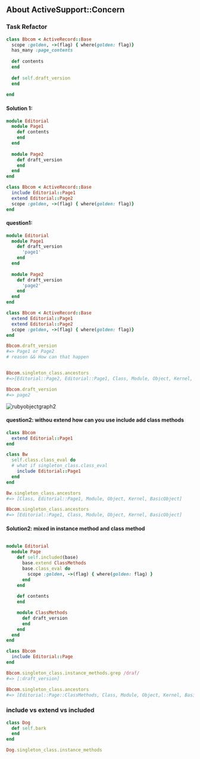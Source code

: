 ## About ActiveSupport::Concern

### Task Refactor

```ruby
class Bbcom < ActiveRecord::Base
  scope :golden, ->(flag) { where(golden: flag)}
  has_many :page_contents
  
  def contents
  end
  
  def self.draft_version
  end
  
end
```

#### Solution 1: 

```ruby
module Editorial
  module Page1
    def contents
    end
  end
  
  module Page2
    def draft_version
    end
  end
end

class Bbcom < ActiveRecord::Base
  include Editorial::Page1
  extend Editorial::Page2
  scope :golden, ->(flag) { where(golden: flag)}
end

```

#### question1: 
```ruby
module Editorial
  module Page1
    def draft_version
      'page1'
    end
  end
  
  module Page2
    def draft_version
      'page2'
    end
  end
end

class Bbcom < ActiveRecord::Base
  extend Editorial::Page1
  extend Editorial::Page2
  scope :golden, ->(flag) { where(golden: flag)}
end

Bbcom.draft_version
#=> Page1 or Page2 
# reason && How can that happen


Bbcom.singleton_class.ancestors
#=>[Editorial::Page2, Editorial::Page1, Class, Module, Object, Kernel, BasicObject]

Bbcom.draft_version
#=> page2
```

![rubyobjectgraph2](https://f.cloud.github.com/assets/83296/1060191/525175a0-11aa-11e3-9bc8-20bf90f00c40.png)

#### question2: withou extend how can you use include add class methods

```ruby
class Bbcom
  extend Editorial::Page1
end

class Bw
  self.class.class_eval do
  # what if singleton_class.class_eval
    include Editorial::Page1
  end
end

Bw.singleton_class.ancestors
#=> [Class, Editorial::Page1, Module, Object, Kernel, BasicObject]

Bbcom.singleton_class.ancestors
#=> [Editorial::Page1, Class, Module, Object, Kernel, BasicObject]
```



#### Solution2: mixed in instance method and class method

```ruby

module Editorial
  module Page
    def self.included(base)
      base.extend ClassMethods
      base.class_eval do
        scope :golden, ->(flag) { where(golden: flag) }
      end
    end
    
    def contents
    end

    module ClassMethods
      def draft_version
      end
    end
  end
end

class Bbcom
  include Editorial::Page
end

Bbcom.singleton_class.instance_methods.grep /draf/
#=> [:draft_version]

Bbcom.singleton_class.ancestors
#=> [Editorial::Page::ClassMethods, Class, Module, Object, Kernel, BasicObject]

```


### include vs extend vs included

```ruby
class Dog
  def self.bark
  end
end

Dog.singleton_class.instance_methods
```


